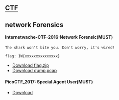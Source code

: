 
## [CTF](http://120.114.62.208/)

## network Forensics

#### Internetwache-CTF-2016:Network Forensic(MUST)
```
The shark won't bite you. Don't worry, it's wired!

flag: IW{xxxxxxxxxxxxxxx}
```
- [Download flag.zip](https://github.com/MyDearGreatTeacher/NEW_Security_2022/blob/main/%E8%B3%87%E8%A8%8A%E5%AE%89%E5%85%A8%E8%88%87%E7%B4%A0%E9%A4%8A/%E6%9C%9F%E6%9C%AB%E5%A0%B1%E5%91%8A/data/flag.zip)
- [Download dump.pcap](dump.pcap)

#### PicoCTF_2017: Special Agent User(MUST)
- [Download](https://github.com/MyDearGreatTeacher/NEW_Security_2022/blob/main/%E8%B3%87%E8%A8%8A%E5%AE%89%E5%85%A8%E8%88%87%E7%B4%A0%E9%A4%8A/%E6%9C%9F%E6%9C%AB%E5%A0%B1%E5%91%8A/data/data3.pcap)

